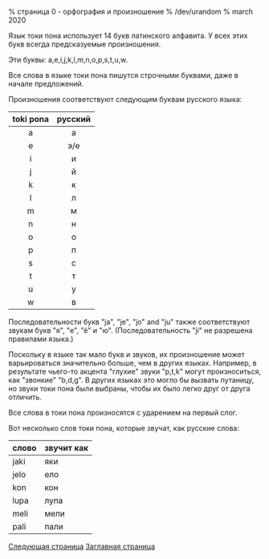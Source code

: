 % страница 0 - орфография и произношение
% /dev/urandom
% march 2020

Язык токи пона использует 14 букв латинского алфавита. У всех этих букв всегда
предсказуемые произношения.

Эти буквы: a,e,i,j,k,l,m,n,o,p,s,t,u,w.

Все слова в языке токи пона пишутся строчными буквами, даже в начале
предложений.

Произношения соответствуют следующим буквам русского языка:

| toki pona | русский |
|:---------:|:-------:|
| a | а |
| e | э/е |
| i | и |
| j | й |
| k | к |
| l | л |
| m | м |
| n | н |
| o | о |
| p | п |
| s | с |
| t | т |
| u | у |
| w | в |

Последовательности букв "ja", "je", "jo" and "ju" также соответствуют звукам
букв "я", "е", "ё" и "ю". (Последовательность "ji" не разрешена правилами
языка.)

Поскольку в языке так мало букв и звуков, их произношение может варьироваться
значительно больше, чем в других языках. Например, в результате чьего-то акцента
"глухие" звуки "p,t,k" могут произноситься, как "звонкие" "b,d,g". В других
языках это могло бы вызвать путаницу, но звуки токи пона были выбраны, чтобы их
было легко друг от друга отличить.

Все слова в токи пона произносятся с ударением на первый слог.

Вот несколько слов токи пона, которые звучат, как русские слова:

| слово     | звучит как        |
|-----------|-------------------|
| jaki      | яки               |
| jelo      | ело               |
| kon       | кон               |
| lupa      | лупа              |
| meli      | мели              |
| pali      | пали              |

[Следующая страница](ru_1.html) [Заглавная страница](ru_index.html)
